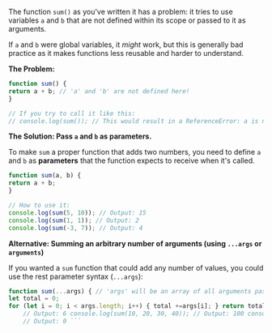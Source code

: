 The function `sum()` as you've written it has a problem: it tries to use variables `a` and `b` that are not defined
within its scope or passed to it as arguments.

If `a` and `b` were global variables, it *might* work, but this is generally bad practice as it makes functions less
reusable and harder to understand.

**The Problem:**

```javascript
function sum() {
return a + b; // 'a' and 'b' are not defined here!
} 

// If you try to call it like this:
// console.log(sum()); // This would result in a ReferenceError: a is not defined
```

**The Solution: Pass `a` and `b` as parameters.**

To make `sum` a proper function that adds two numbers, you need to define `a` and `b` as **parameters** that the
function expects to receive when it's called.

```javascript
function sum(a, b) {
return a + b;
}

// How to use it:
console.log(sum(5, 10)); // Output: 15
console.log(sum(1, 1)); // Output: 2
console.log(sum(-3, 7)); // Output: 4
```

**Alternative: Summing an arbitrary number of arguments (using `...args` or `arguments`)**

If you wanted a `sum` function that could add any number of values, you could use the rest parameter syntax (`...args`):

```javascript
function sum(...args) { // 'args' will be an array of all arguments passed
let total = 0;
for (let i = 0; i < args.length; i++) { total +=args[i]; } return total; } // How to use it: console.log(sum(1, 2, 3));
    // Output: 6 console.log(sum(10, 20, 30, 40)); // Output: 100 console.log(sum(5)); // Output: 5 console.log(sum());
    // Output: 0 ```
